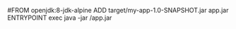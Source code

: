 #FROM openjdk:8-jdk-alpine
ADD target/my-app-1.0-SNAPSHOT.jar app.jar
ENTRYPOINT exec java -jar /app.jar

